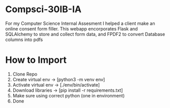 # Compsci-30IB-IA

For my Computer Science Internal Assesment I helped a client make an online consent form filler.
This webapp encorporates Flask and SQLAlchemy to store and collect form data,
and FPDF2 to convert Database columns into pdfs


# How to Import

1. Clone Repo
2. Create virtual env -> [python3 -m venv env]
3. Activate virtual env -> [./env/bin/activate]
4. Download libraries -> [pip install -r requirements.txt]
5. Make sure using correct python (one in environment)
6. Done
